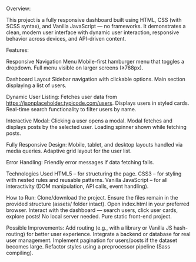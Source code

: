 Overview:

This project is a fully responsive dashboard built using HTML, CSS (with SCSS syntax), and Vanilla JavaScript — no frameworks. It demonstrates a clean, modern user interface with dynamic user interaction, responsive behavior across devices, and API-driven content.

Features:

Responsive Navigation Menu
Mobile-first hamburger menu that toggles a dropdown.
Full menu visible on larger screens (≥768px).

Dashboard Layout
Sidebar navigation with clickable options.
Main section displaying a list of users.

Dynamic User Listing:
Fetches user data from https://jsonplaceholder.typicode.com/users.
Displays users in styled cards.
Real-time search functionality to filter users by name.

Interactive Modal:
Clicking a user opens a modal.
Modal fetches and displays posts by the selected user.
Loading spinner shown while fetching posts.

Fully Responsive Design:
Mobile, tablet, and desktop layouts handled via media queries.
Adaptive grid layout for the user list.

Error Handling:
Friendly error messages if data fetching fails.

Technologies Used
HTML5 – for structuring the page.
CSS3 – for styling with nested rules and reusable patterns.
Vanilla JavaScript – for all interactivity (DOM manipulation, API calls, event handling).

How to Run:
Clone/download the project.
Ensure the files remain in the provided structure (assets/ folder intact).
Open index.html in your preferred browser.
Interact with the dashboard — search users, click user cards, explore posts!
No local server needed. Pure static front-end project.

Possible Improvements:
Add routing (e.g., with a library or Vanilla JS hash-routing) for better user experience.
Integrate a backend or database for real user management.
Implement pagination for users/posts if the dataset becomes large.
Refactor styles using a preprocessor pipeline (Sass compiling).
